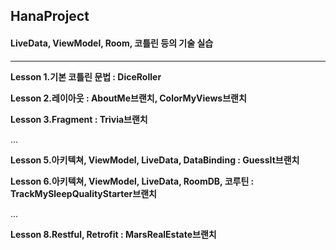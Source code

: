## HanaProject
#### LiveData, ViewModel, Room, 코틀린 등의 기술 실습
---

**Lesson 1.기본 코틀린 문법 : DiceRoller**

**Lesson 2.레이아웃 : AboutMe브랜치, ColorMyViews브랜치**

**Lesson 3.Fragment : Trivia브랜치**

...

**Lesson 5.아키텍쳐, ViewModel, LiveData, DataBinding : GuessIt브랜치**

**Lesson 6.아키텍쳐, ViewModel, LiveData, RoomDB, 코루틴 : TrackMySleepQualityStarter브랜치**

...

**Lesson 8.Restful, Retrofit : MarsRealEstate브랜치**